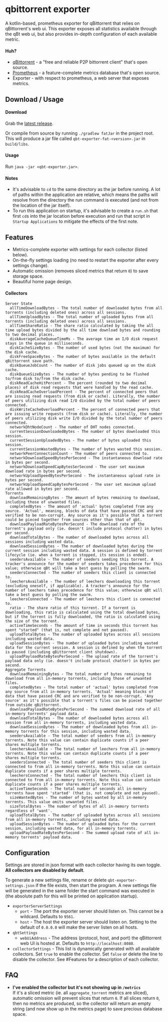 # qbittorrent exporter
A kotlin-based, prometheus exporter for qBittorrent that relies on qBittorrent's web ui. This
exporter exposes all statistics available through the qBt web ui, but also provides in-depth
configuration of each available metric.

#### Huh?
 - [qBittorrent](https://www.qbittorrent.org/) - a "free and reliable P2P bittorrent client" that's
   open source.
 - [Prometheus](https://prometheus.io/) - a feature-complete metrics database that's open source.
 - Exporter - with respect to prometheus, a web server that exposes metrics.

## Download / Usage
#### Download
Grab the [latest release](https://github.com/fru1tstand/qbittorrent-exporter/releases).

Or compile from source by running `./gradlew fatJar` in the project root. This will produce a jar
file called `qbt-exporter-fat-<version>.jar` in `build/libs`.

#### Usage
Run `java -jar <qbt-exporter.jar>`.

#### Notes
 + It's advisable to `cd` to the same directory as the jar before running. A lot of paths within the
 application are relative, which means the paths will resolve from the directory the run command is
 executed (and not from the location of the jar itself).
 + To run this application on startup, it's advisable to create a `run.sh` that first `cd`s into the
 jar location before execution and run that script in `Startup Applications` to mitigate the effects
 of the first note.

## Features
 + Metrics-complete exporter with settings for each collector (listed below).
 + On-the-fly settings loading (no need to restart the exporter after every settings change).
 + Automatic omission (removes sliced metrics that return `0`) to save storage space.
 + Beautiful home page design.

#### Collectors
```
Server State
  allTimeDownloadBytes - The total number of downloaded bytes from all torrents (including deleted ones) across all sessions.
  allTimeUploadBytes - The total number of uploaded bytes from all torrents (including deleted ones) across all sessions.
  allTimeShareRatio - The share ratio calculated by taking the all time upload bytes divided by the all time download bytes and rounding to two decimal places.
  diskAverageCacheQueueTimeMs - The average time an I/O disk request stays in the queue in milliseconds.
  diskCacheSizeBytes - The number of used bytes (not the maximum) for the disk cache.
  diskFreeSpaceBytes - The number of bytes available in the default qBittorrent save path.
  diskQueueJobCount - The number of disk jobs queued up on the disk cache.
  diskQueueSizeBytes - The number of bytes pending to be flushed to/from disk to/from the disk cache.
  diskReadCacheHitPercent - The percent (rounded to two decimal places) of disk read requests that were handled by the read cache.
  diskReadCacheOverloadPercent - The percent of connected peers that are issuing read requests (from disk or cache). Literally, the number of peers utilizing disk read I/O divided by the total number of peers connected.
  diskWriteCacheOverloadPercent - The percent of connected peers that are issuing write requests (from disk or cache). Literally, the number of peers utilizing disk write I/O divided by the total number of peers connected.
  networkDhtNodeCount - The number of DHT nodes connected.
  currentSessionDownloadedBytes - The number of bytes downloaded this session.
  currentSessionUploadedBytes - The number of bytes uploaded this session.
  currentSessionWastedBytes - The number of bytes wasted this session.
  networkPeerConnectionCount - The number of peers connected to.
  networkDownloadSpeedBytesPerSecond - The instantaneous download rate in bytes per second.
  networkDownloadSpeedCapBytesSerSecond - The user set maximum download rate in bytes per second.
  networkUploadSpeedBytesPerSecond - The instantaneous upload rate in bytes per second.
  networkUploadSpeedCapBytesPerSecond - The user set maximum upload rate allowed in bytes per second.
Torrents
  downloadRemainingBytes - The amount of bytes remaining to download, including those of unwanted files.
  completedBytes - The amount of 'actual' bytes completed from any source. 'Actual', meaning, blocks of data that have passed CRC and are verified to be non-corrupt. Any source as it's possible that a torrent could be pieced together from sources other than that of qbt.
  downloadPayloadRateBytesPerSecond - The download rate of the torrent's payload only (ie. doesn't include protocol chatter) in bytes per second.
  downloadTotalBytes - The number of downloaded bytes across all sessions including wasted data.
  downloadSessionBytes - The number of downloaded bytes during the current session including wasted data. A session is defined by torrent lifecycle (ie. when a torrent is stopped, its session is ended).
  seedersAvailable - The number of seeders seeding this torrent. A tracker's announce for the number of seeders takes precedence for this value; otherwise qBt will take a best guess by polling the swarm.
  seedersConnected - The number of seeders this client is connected to.
  leechersAvailable - The number of leechers downloading this torrent (excluding oneself, if applicable). A tracker's announce for the number of leechers takes precedence for this value; otherwise qBt will take a best guess by polling the swarm.
  leechersConnected - The number of leechers this client is connected to.
  ratio - The share ratio of this torrent. If a torrent is downloading, this ratio is calculated using the total download bytes, but if the torrent is fully downloaded, the ratio is calculated using the size of the torrent.
  activeTimeSeconds - The amount of time in seconds this torrent has spent "started" (that is, not complete and not paused).
  uploadTotalBytes - The number of uploaded bytes across all sessions including wasted data.
  uploadSessionBytes - The number of uploaded bytes including wasted data for the current session. A session is defined by when the torrent is paused (including qBittorrent client shutdown).
  uploadPayloadRateBytesPerSecond - The upload rate of the torrent's payload data only (ie. doesn't include protocol chatter) in bytes per second.
Aggregate Torrents
  downloadRemainingBytes - The total number of bytes remaining to download from all in-memory torrents, including those of unwanted files.
  completedBytes - The total number of 'actual' bytes completed from any source from all in-memory torrents. 'Actual' meaning blocks of data that have passed CRC and are verified to be non-corrupt. 'Any source' as it's possible that a torrent's files can be pieced together from outside qBittorrent.
  downloadPayloadRateBytesPerSecond - The summed download rate of all in-memory torrents' payload data.
  downloadTotalBytes - The number of downloaded bytes across all session from all in-memory torrents, including wasted data.
  downloadSessionBytes - The number of downloaded bytes from all in-memory torrents for this session, including wasted data.
  seedersAvailable - The total number of seeders from all in-memory torrents. Note this value can contain duplicate counts if a peer shares multiple torrents.
  leechersAvailable - The total number of leechers from all in-memory torrents. Note this value can contain duplicate counts if a peer shares multiple torrents.
  seedersConnected - The total number of seeders this client is connected to from all in-memory torrents. Note this value can contain duplicate counts if a peer shares multiple torrents.
  leechersConnected - The total number of leechers this client is connected to from all in-memory torrents. Note this value can contain duplicate counts if a peer shares multiple torrents.
  activeTimeSeconds - The total number of seconds all in-memory torrents have spent 'started' (that is, not complete and not paused).
  sizeWantedBytes - The number of bytes wanted by all in-memory torrents. This value omits unwanted files.
  sizeTotalBytes - The number of bytes of all in-memory torrents regardless of 'want'.
  uploadTotalBytes - The number of uploaded bytes across all sessions from all in-memory torrents, including wasted data.
  uploadSessionBytes - The number of uploaded bytes for the current session, including wasted data, for all in-memory torrents.
  uploadPayloadRateBytesPerSecond - The summed upload rate of all in-memory torrents' payload data.
```

## Configuration
Settings are stored in json format with each collector having its own toggle. **All collectors are
disabled by default**.

To generate a new settings file, rename or delete `qbt-exporter-settings.json` if the file exists,
then start the program. A new settings file will be generated in the same folder the start command
was executed in (the absolute path for this will be printed on application startup).

 + `exporterServerSettings`
   + `port` - The port the exporter server should listen on. This cannot be a wildcard. Defaults to
   `9561`.
   + `host` - The host the exporter server should listen on. Setting to the default of `0.0.0.0`
   will make the server listen on all hosts.
 + `qbtSettings`
   + `webUiAddress` - The address (protocol, host, and port) the qBittorrent web UI is hosted at.
   Defaults to `http://localhost:8080`.
 + `collectorSettings` - This list is dynamically generated with all available collectors. Set
 `true` to enable the collector. Set `false` or delete the line to disable the collector.
 See #Features for a description of each collector.

## FAQ
 + **I've enabled the collector but it's not showing up in `/metrics`**  
   If it's a sliced metric (ie. all `aggregate_torrent` metrics are sliced), automatic omission will
   prevent slices that return `0`. If all slices return `0`, then no metrics are produced, so the
   collector will return an empty string (and now show up in the metrics page) to save precious
   database space.
